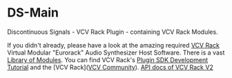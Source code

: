 # DS-Main
Discontinuous Signals - VCV Rack Plugin - containing VCV Rack Modules.

If you didn't already, please have a look at the amazing required
[VCV Rack](https://vcvrack.com/) Virtual Modular "Eurorack" Audio Synthesizer Host Software.
There is a vast [Library of Modules](https://library.vcvrack.com/).
You can find VCV Rack's [Plugin SDK Development Tutorial](https://vcvrack.com/manual/PluginDevelopmentTutorial)
and the [VCV Rack]([VCV Community](https://community.vcvrack.com/)).
[API docs of VCV Rack V2](https://vcvrack.com/docs-v2/)